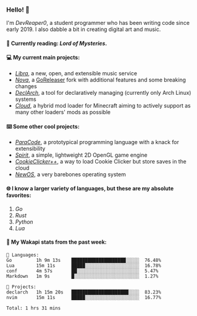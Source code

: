 ### Hello! 👋

I'm _DevReaper0_, a student programmer who has been writing code since early 2019. I also dabble a bit in creating digital art and music.

#### 📖 Currently reading: *Lord of Mysteries*.

#### 💻 My current main projects:

-   _[Libra](https://github.com/LibraMusic)_, a new, open, and extensible music service
-   _[Nova](https://github.com/LibraMusic/Nova)_, a [GoReleaser](https://github.com/goreleaser/goreleaser) fork with additional features and some breaking changes
-   _[DeclArch](https://github.com/DevReaper0/declarch)_, a tool for declaratively managing (currently only Arch Linux) systems
-   _[Cloud](https://github.com/CloudLoaderMC/CloudLoader)_, a hybrid mod loader for Minecraft aiming to actively support as many other loaders' mods as possible

#### ⌨️ Some other cool projects:

-   _[ParaCode](https://github.com/ParaCodeLang/ParaCode)_, a prototypical programming language with a knack for extensibility
-   _[Spirit](https://gitlab.com/DevReaper0/SpiritEngine)_, a simple, lightweight 2D OpenGL game engine
-   _[CookieClicker++](https://github.com/DevReaper0/CookieClickerPlusPlus)_, a way to load Cookie Clicker but store saves in the cloud
-   _[NewOS](https://github.com/DevReaper0/NewOS)_, a very barebones operating system

#### 🌐 I know a larger variety of languages, but these are my absolute favorites:

1. _Go_
2. _Rust_
3. _Python_
4. _Lua_

#### 📡 My Wakapi stats from the past week:

```text
💾 Languages:
Go         1h 9m 13s    ████████████████████░░░░░  76.48%
Lua        15m 11s      █████░░░░░░░░░░░░░░░░░░░░  16.78%
conf       4m 57s       ██░░░░░░░░░░░░░░░░░░░░░░░  5.47%
Markdown   1m 9s        █░░░░░░░░░░░░░░░░░░░░░░░░  1.27%

💼 Projects:
declarch   1h 15m 20s   █████████████████████░░░░  83.23%
nvim       15m 11s      █████░░░░░░░░░░░░░░░░░░░░  16.77%

Total: 1 hrs 31 mins
```
